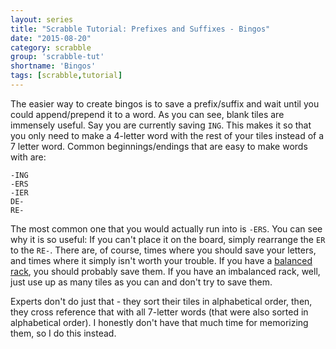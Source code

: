 ```yaml
---
layout: series
title: "Scrabble Tutorial: Prefixes and Suffixes - Bingos"
date: "2015-08-20"
category: scrabble
group: 'scrabble-tut'
shortname: 'Bingos'
tags: [scrabble,tutorial]
---
```


The easier way to create bingos is to save a prefix/suffix and wait until you
could append/prepend it to a word. As you can see, blank tiles are immensely
useful. Say you are currently saving `ING`. This makes it so that you only need
to make a 4-letter word with the rest of your tiles instead of a 7 letter word.
Common beginnings/endings that are easy to make words with are:

~~~
-ING
-ERS
-IER
DE-
RE-
~~~

The most common one that you would actually run into is `-ERS`. You can see why
it is so useful: If you can't place it on the board, simply rearrange the `ER`
to the `RE-`. There are, of course, times where you should save your letters,
and times where it simply isn't worth your trouble. If you have a [balanced
rack][br], you should probably save them. If you have an imbalanced rack, well,
just use up as many tiles as you can and don't try to save them.

Experts don't do just that - they sort their tiles in alphabetical order, then,
they cross reference that with all 7-letter words (that were also sorted in
alphabetical order). I honestly don't have that much time for memorizing them,
so I do this instead.



[br]: #
